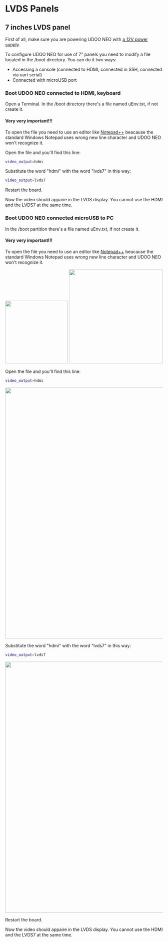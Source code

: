# LVDS Panels

## 7 inches LVDS panel
First of all, make sure you are powering UDOO NEO with [a 12V power supply](http://shop.udoo.org/eu/accessories/power-adapter-eu.html).

To configure UDOO NEO for use of 7" panels you need to modify a file located in the /boot directory.
You can do it two ways:
* Accessing a console (connected to HDMI, connected in SSH, connected via uart serial)
* Connected with microUSB port

### Boot UDOO NEO connected to HDMI, keyboard
Open a Terminal. In the /boot directory there's a file named uEnv.txt, if not create it.

#### Very very important!!!
To open the file you need to use an editor like [Notepad++](https://notepad-plus-plus.org/download/) beacause the standard Windows Notepad uses wrong new line character and UDOO NEO won't recognize it.

Open the file and you'll find this line:

``` bash
video_output=hdmi
```

Substitute the word "hdmi" with the word "lvds7" in this way:

``` bash
video_output=lvds7
```

Restart the board.

Now the video should appaire in the LVDS display. You cannot use the HDMI and the LVDS7 at the same time.


### Boot UDOO NEO connected microUSB to PC
In the /boot partition there's a file named uEnv.txt, if not create it.

#### Very very important!!!
To open the file you need to use an editor like [Notepad++](https://notepad-plus-plus.org/download/) beacause the standard Windows Notepad uses wrong new line character and UDOO NEO won't recognize it.

<img style="width:200px; " src="../img/gionji/DOCS_lvds_via_usb_01.PNG">

<img style="width:300px; " src="../img/gionji/DOCS_lvds_via_usb_02.PNG">

Open the file and you'll find this line:

``` bash
video_output=hdmi
```

<img style="width:800px; " src="../img/gionji/DOCS_lvds_via_usb_03.PNG">

Substitute the word "hdmi" with the word "lvds7" in this way:

``` bash
video_output=lvds7
```

<img style="width:800px; " src="../img/gionji/DOCS_lvds_via_usb_04.PNG">

Restart the board.

Now the video should appaire in the LVDS display. You cannot use the HDMI and the LVDS7 at the same time.
